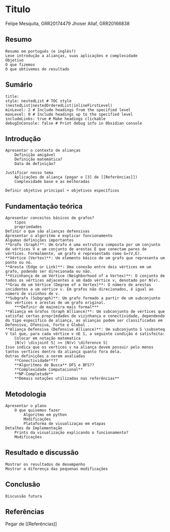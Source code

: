
# Titulo
Felipe Mesquita, GRR20174479
Jhoser Allaf, GRR20166838

## Resumo
	Resumo em português (e inglês?)
	Leve introdução a alianças, suas aplicações e complexidade
	Objetivo
	O que fizemos
	O que obtivemos de resultado

## Sumário
```table-of-contents
title: 
style: nestedList # TOC style (nestedList|nestedOrderedList|inlineFirstLevel)
minLevel: 2 # Include headings from the specified level
maxLevel: 0 # Include headings up to the specified level
includeLinks: true # Make headings clickable
debugInConsole: false # Print debug info in Obsidian console
```

## Introdução
	Apresentar o contexto de alianças
		Definição amigável
		Definição matemática? 
		Data de definição?
		
	Justificar nosso tema
		Aplicações de aliança (pegar o [3] de [[Referências]])
		Complexidade base e as melhoradas
		
	Definir objetivo principal + objetivos específicos

## Fundamentação teórica
	Apresentar conceitos básicos de grafos?
		tipos
		propriedades
	Definir o que são alianças defensivas
	Apresentar o algoritmo e explicar funcionamento
	Algumas definições importantes
	**Grafo (Graph)**: Um Grafo é uma estrutura composta por um conjunto de vértices V e um conjunto de arestas E que conectam pares de vértices. Formalmente, um grafo é representado como G=(V,E).
	**Vértice (Vertex)**: Um elemento básico de um grafo que representa um ponto ou nó.
	**Aresta (Edge or Link)**: Uma conexão entre dois vértices em um grafo, podendo ser direcionada ou não.
	**Vizinhança de um Vértice (Neighborhood of a Vertex)**: O conjunto de todos os vértices adjacentes a um dado vértice v, denotado por N(v).
	**Grau de um Vértice (Degree of a Vertex)**: O número de arestas incidentes a um vértice v. Em grafos não direcionados, é igual ao número de vizinhos de v.
	**Subgrafo (Subgraph)**: Um grafo formado a partir de um subconjunto dos vértices e arestas de um grafo original.
		***Definir de maineira mais formal***
	**Aliança em Grafos (Graph Alliance)**: Um subconjunto de vértices que satisfaz certas propriedades de vizinhança e conectividade, dependendo do tipo específico de aliança, as alianças podem ser classificadas em Defensiva, Ofensiva, Forte e Global .
	**Aliança Defensiva (Defensive Alliance)**: Um subconjunto S \subseteq V tal que, para cada vértice v nE S, a seguinte condição é satisfeita:
		Colocar em notação matematica
		|N(v) \disjoint S| >= |N(v) \diference S|
	Isso indica que os vertices v na aliança devem possuir pelo menos tantos vertices dentro da aliança quanto fora dela.
	Outras definições a serem avaliadas
		**Conectividade**??
		**Algoritmos de Busca** DFS e BFS??	
		**Complexidade Computacional**
		**NP-Completude**
		**Demais notações utilizadas nas referências**

## Metodologia
	Apresentar o plano
		O que quisemos fazer
			Algoritmo em python
			Modificações
			Plataforma de visualizaçao em etapas
	Detalhes de Implementação
		Prints da visualização explicando o funcionamento?
		Modificações

## Resultado e discussão
	Mostrar os resultados de desempenho
	Mostrar a diferença das pequenas modificações

## Conclusão
	Discussão futura

## Referências
Pegar de [[Referências]]
